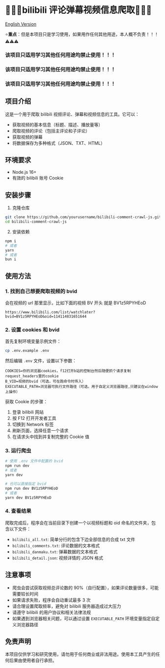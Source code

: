 # &#x1F308;&#x1F308;&#x1F308;bilibili 评论弹幕视频信息爬取&#x1F308;&#x1F308;&#x1F308;

[English Version](README.en.md)

⭐**重点**：但是本项目只是学习使用，如果用作任何其他用途，本人概不负责！！！⚠⚠⚠

### 该项目只适用学习其他任何用途均禁止使用！！！

### 该项目只适用学习其他任何用途均禁止使用！！！

### 该项目只适用学习其他任何用途均禁止使用！！！

## 项目介绍

这是一个用于爬取 bilibili 视频评论、弹幕和视频信息的工具。它可以：

- 获取视频的基本信息（标题、描述、播放量等）
- 爬取视频的评论（包括主评论和子评论）
- 获取视频的弹幕
- 将数据保存为多种格式（JSON、TXT、HTML）

## 环境要求

- Node.js 16+
- 有效的 bilibili 账号 Cookie

## 安装步骤

1. 克隆仓库

```bash
git clone https://github.com/yourusername/bilibili-comment-crawl-js.git
cd bilibili-comment-crawl-js
```

2. 安装依赖

```bash
npm i
# 或者
yarn
# 或者
bun i
```

## 使用方法

### 1. 找到自己想要爬取视频的 bvid

会在视频的 url 那里显示，比如下面的视频 BV 开头 就是 BV1z5RPYHEoD

```
https://www.bilibili.com/list/watchlater?bvid=BV1z5RPYHEoD&oid=114114831651644
```

### 2. 设置 cookies 和 bvid

首先复制环境变量示例文件：

```bash
cp .env.example .env
```

然后编辑 `.env` 文件，设置以下参数：

```
COOKIES=你的浏览器cookies，f12打开b站的控制台然后随便抓个请求复制request_headers里的cookie
B_VID=视频的bvid（可选，可在跑命令时传入）
EXECUTABLE_PATH=浏览器可执行文件路径（可选，用于自定义浏览器路径,只建议在window上操作）
```

获取 Cookie 的步骤：

1. 登录 bilibili 网站
2. 按 F12 打开开发者工具
3. 切换到 Network 标签
4. 刷新页面，选择任意一个请求
5. 在请求头中找到并复制完整的 Cookie 值

### 3. 运行爬虫

```bash
# 使用 .env 文件中配置的 bvid
npm run dev
# 或者
yarn dev

# 也可以直接指定 bvid
npm run dev BV1z5RPYHEoD
# 或者
yarn dev BV1z5RPYHEoD
```

### 4. 查看结果

爬取完成后，程序会在当前目录下创建一个以视频标题和 oid 命名的文件夹，包含以下文件：

- `bilibili_all.txt`: 简单分行的包含下边全部信息的合成 txt 文件
- `bilibili_comments.txt`: 评论数据的文本格式
- `bilibili_danmaku.txt`: 弹幕数据的文本格式
- `bilibili_detail.json`: 视频详情的 JSON 格式

## 注意事项

- 爬虫会尝试获取视频总评论数的 90%（自行配置），如果评论数量很多，可能需要较长时间
- 如果请求失败，程序会自动重试最多 3 次
- 请合理设置爬取频率，避免对 bilibili 服务器造成过大压力
- 请遵守 bilibili 的用户协议和相关法律法规
- 如果遇到浏览器相关问题，可以通过设置 `EXECUTABLE_PATH` 环境变量指定自定义浏览器路径

## 免责声明

本项目仅供学习和研究使用，请勿用于任何商业或非法用途。使用本工具产生的任何后果由使用者自行承担。
